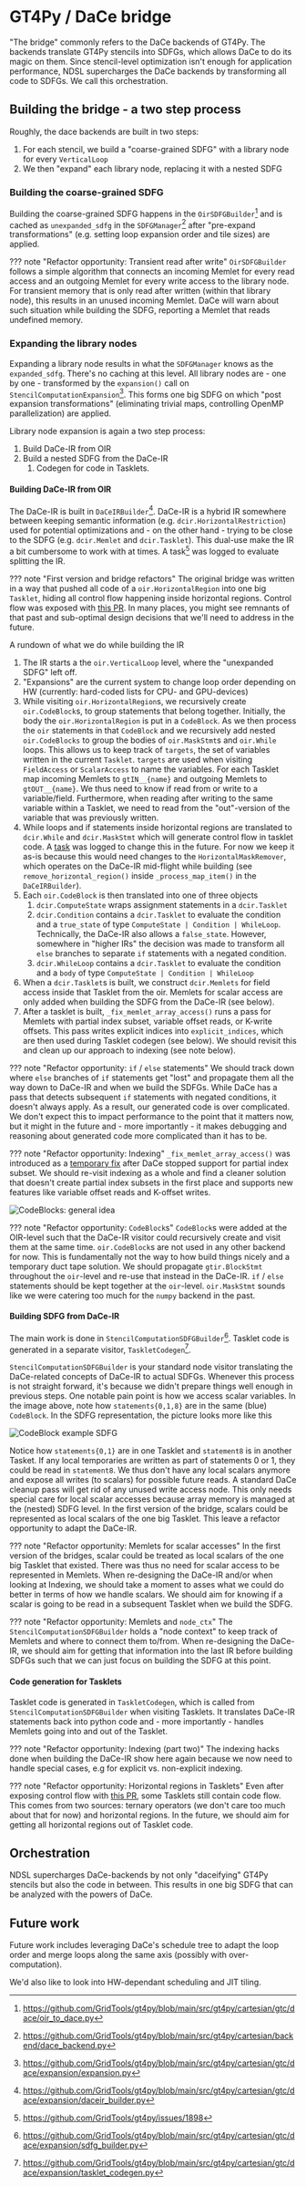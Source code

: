 # GT4Py / DaCe bridge

"The bridge" commonly refers to the DaCe backends of GT4Py. The backends translate GT4Py stencils into SDFGs, which allows DaCe to do its magic on them. Since stencil-level optimization isn't enough for application performance, NDSL supercharges the DaCe backends by transforming all code to SDFGs. We call this orchestration.

## Building the bridge - a two step process

Roughly, the dace backends are built in two steps:

1. For each stencil, we build a "coarse-grained SDFG" with a library node for every `VerticalLoop`
2. We then "expand" each library node, replacing it with a nested SDFG

### Building the coarse-grained SDFG

Building the coarse-grained SDFG happens in the `OirSDFGBuilder`[^1] and is cached as `unexpanded_sdfg` in the `SDFGManager`[^2] after "pre-expand transformations" (e.g. setting loop expansion order and tile sizes) are applied.

??? note "Refactor opportunity: Transient read after write"
    `OirSDFGBuilder` follows a simple algorithm that connects an incoming Memlet for every read access and an outgoing Memlet for every write access to the library node. For transient memory that is only read after written (within that library node), this results in an unused incoming Memlet. DaCe will warn about such situation while building the SDFG, reporting a Memlet that reads undefined memory.

### Expanding the library nodes

Expanding a library node results in what the `SDFGManager` knows as the `expanded_sdfg`. There's no caching at this level. All library nodes are - one by one - transformed by the `expansion()` call on `StencilComputationExpansion`[^3]. This forms one big SDFG on which "post expansion transformations" (eliminating trivial maps, controlling OpenMP parallelization) are applied.

Library node expansion is again a two step process:

1. Build DaCe-IR from OIR
2. Build a nested SDFG from the DaCe-IR
    1. Codegen for code in Tasklets.

#### Building DaCe-IR from OIR

The DaCe-IR is built in `DaCeIRBuilder`[^4]. DaCe-IR is a hybrid IR somewhere between keeping semantic information (e.g. `dcir.HorizontalRestriction`) used for potential optimizations and - on the other hand - trying to be close to the SDFG (e.g. `dcir.Memlet` and `dcir.Tasklet`). This dual-use make the IR a bit cumbersome to work with at times. A task[^5] was logged to evaluate splitting the IR.

??? note "First version and bridge refactors"
    The original bridge was written in a way that pushed all code of a `oir.HorizontalRegion` into one big `Tasklet`, hiding all control flow happening inside horizontal regions. Control flow was exposed with [this PR](https://github.com/GridTools/gt4py/pull/1894). In many places, you might see remnants of that past and sub-optimal design decisions that we'll need to address in the future.

A rundown of what we do while building the IR

1. The IR starts a the `oir.VerticalLoop` level, where the "unexpanded SDFG" left off.
2. "Expansions" are the current system to change loop order depending on HW (currently: hard-coded lists for CPU- and GPU-devices)
3. While visiting `oir.HorizontalRegion`s, we recursively create `oir.CodeBlock`s, to group statements that belong together. Initially, the body the `oir.HorizontalRegion` is put in a `CodeBlock`. As we then process the `oir` statements in that `CodeBlock` and we recursively add nested `oir.CodeBlocks` to group the bodies of `oir.MaskStmt`s and `oir.While` loops. This allows us to keep track of `targets`, the set of variables written in the current `Tasklet`. `targets` are used when visiting `FieldAccess` or `ScalarAccess` to name the variables. For each Tasklet map incoming Memlets to `gtIN__{name}` and outgoing Memlets to `gtOUT__{name}`. We thus need to know if read from or write to a variable/field. Furthermore, when reading after writing to the same variable within a Tasklet, we need to read from the "out"-version of the variable that was previously written.
4. While loops and if statements inside horizontal regions are translated to `dcir.While` and `dcir.MaskStmt` which will generate control flow in tasklet code. A [task](https://github.com/GridTools/gt4py/issues/1900) was logged to change this in the future. For now we keep it as-is because this would need changes to the `HorizontalMaskRemover`, which operates on the DaCe-IR mid-flight while building (see `remove_horizontal_region()` inside `_process_map_item()` in the `DaCeIRBuilder`).
5. Each `oir.CodeBlock` is then translated into one of three objects
    1. `dcir.ComputeState` wraps assignment statements in a `dcir.Tasklet`
    2. `dcir.Condition` contains a `dcir.Tasklet` to evaluate the condition and a `true_state` of type `ComputeState | Condition | WhileLoop`. Technically, the DaCe-IR also allows a `false_state`. However, somewhere in "higher IRs" the decision was made to transform all `else` branches to separate `if` statements with a negated condition.
    3. `dcir.WhileLoop` contains a `dcir.Tasklet` to evaluate the condition and a `body` of type `ComputeState | Condition | WhileLoop`
6. When a `dcir.Tasklet`s is built, we construct `dcir.Memlets` for field access inside that Tasklet from the oir. Memlets for scalar access are only added when building the SDFG from the DaCe-IR (see below).
7. After a tasklet is built, `_fix_memlet_array_access()` runs a pass for Memlets with partial index subset, variable offset reads, or K-write offsets. This pass writes explicit indices into `explicit_indices`, which are then used during Tasklet codegen (see below). We should revisit this and clean up our approach to indexing (see note below).

??? note "Refactor opportunity: `if` / `else` statements"
    We should track down where `else` branches of `if` statements get "lost" and propagate them all the way down to DaCe-IR and when we build the SDFGs. While DaCe has a pass that detects subsequent `if` statements with negated conditions, it doesn't always apply. As a result, our generated code is over complicated. We don't expect this to impact performance to the point that it matters now, but it might in the future and - more importantly - it makes debugging and reasoning about generated code more complicated than it has to be.

??? note "Refactor opportunity: Indexing"
    `_fix_memlet_array_access()` was introduced as a [temporary fix](https://github.com/GridTools/gt4py/pull/1410) after DaCe stopped support for partial index subset. We should re-visit indexing as a whole and find a cleaner solution that doesn't create partial index subsets in the first place and supports new features like variable offset reads and K-offset writes.

![CodeBlocks: general idea](./images/code-blocks.drawio)

??? note "Refactor opportunity: `CodeBlock`s"
    `CodeBlock`s were added at the OIR-level such that the DaCe-IR visitor could recursively create and visit them at the same time. `oir.CodeBlock`s are not used in any other backend for now. This is fundamentally not the way to how build things nicely and a temporary duct tape solution. We should propagate `gtir.BlockStmt` throughout the `oir`-level and re-use that instead in the DaCe-IR. `if` / `else` statements should be kept together at the `oir`-level. `oir.MaskStmt` sounds like we were catering too much for the `numpy` backend in the past.

#### Building SDFG from DaCe-IR

The main work is done in `StencilComputationSDFGBuilder`[^6]. Tasklet code is generated in a separate visitor, `TaskletCodegen`[^7].

`StencilComputationSDFGBuilder` is your standard node visitor translating the DaCe-related concepts of DaCe-IR to actual SDFGs. Whenever this process is not straight forward, it's because we didn't prepare things well enough in previous steps. One notable pain point is how we access scalar variables. In the image above, note how `statements{0,1,8}` are in the same (blue) `CodeBlock`. In the SDFG representation, the picture looks more like this

![CodeBlock example SDFG](./images/sdfg.drawio)

Notice how `statements{0,1}` are in one Tasklet and `statement8` is in another Tasket. If any local temporaries are written as part of statements 0 or 1, they could be read in `statement8`. We thus don't have any local scalars anymore and expose all writes (to scalars) for possible future reads. A standard DaCe cleanup pass will get rid of any unused write access node. This only needs special care for local scalar accesses because array memory is managed at the (nested) SDFG level. In the first version of the bridge, scalars could be represented as local scalars of the one big Tasklet. This leave a refactor opportunity to adapt the DaCe-IR.

??? note "Refactor opportunity: Memlets for scalar accesses"
    In the first version of the bridges, scalar could be treated as local scalars of the one big Tasklet that existed. There was thus no need for scalar access to be represented in Memlets. When re-designing the DaCe-IR and/or when looking at Indexing, we should take a moment to asses what we could do better in terms of how we handle scalars. We should aim for knowing if a scalar is going to be read in a subsequent Tasklet when we build the SDFG.

??? note "Refactor opportunity: Memlets and `node_ctx`"
    The `StencilComputationSDFGBuilder` holds a "node context" to keep track of Memlets and where to connect them to/from. When re-designing the DaCe-IR, we should aim for getting that information into the last IR before building SDFGs such that we can just focus on building the SDFG at this point.

#### Code generation for Tasklets

Tasklet code is generated in `TaskletCodegen`, which is called from `StencilComputationSDFGBuilder` when visiting Tasklets. It translates DaCe-IR statements back into python code and - more importantly - handles Memlets going into and out of the Tasklet.

??? note "Refactor opportunity: Indexing (part two)"
    The indexing hacks done when building the DaCe-IR show here again because we now need to handle special cases, e.g for explicit vs. non-explicit indexing.

??? note "Refactor opportunity: Horizontal regions in Tasklets"
    Even after exposing control flow with [this PR](https://github.com/GridTools/gt4py/pull/1894), some Tasklets still contain code flow. This comes from two sources: ternary operators (we don't care too much about that for now) and horizontal regions. In the future, we should aim for getting all horizontal regions out of Tasklet code.

## Orchestration

NDSL supercharges DaCe-backends by not only "daceifying" GT4Py stencils but also the code in between. This results in one big SDFG that can be analyzed with the powers of DaCe.

## Future work

Future work includes leveraging DaCe's schedule tree to adapt the loop order and merge loops along the same axis (possibly with over-computation).

We'd also like to look into HW-dependant scheduling and JIT tiling.


[^1]: <https://github.com/GridTools/gt4py/blob/main/src/gt4py/cartesian/gtc/dace/oir_to_dace.py>
[^2]: <https://github.com/GridTools/gt4py/blob/main/src/gt4py/cartesian/backend/dace_backend.py>
[^3]: <https://github.com/GridTools/gt4py/blob/main/src/gt4py/cartesian/gtc/dace/expansion/expansion.py>
[^4]: <https://github.com/GridTools/gt4py/blob/main/src/gt4py/cartesian/gtc/dace/expansion/daceir_builder.py>
[^5]: <https://github.com/GridTools/gt4py/issues/1898>
[^6]: <https://github.com/GridTools/gt4py/blob/main/src/gt4py/cartesian/gtc/dace/expansion/sdfg_builder.py>
[^7]: <https://github.com/GridTools/gt4py/blob/main/src/gt4py/cartesian/gtc/dace/expansion/tasklet_codegen.py>
